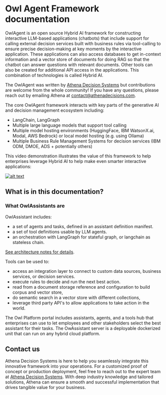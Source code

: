 # Owl Agent Framework documentation

OwlAgent is an open source Hybrid AI framework for constructing interactive LLM-based applications (chatbots) that include support for calling external decision services built with business rules via tool-calling to ensure precise decision-making at key moments by the interactive application.  These applications can also access databases to get in-context information and a vector store of documents for doing RAG so that the chatbot can answer questions with relevant documents.   Other tools can also be created for additional API access in the applications.   This combination of technologies is called Hybrid AI.

The OwlAgent was written by [Athena Decision Systems](http://www.athenadecisions.com/) but contributions are welcome from the whole community!   If you have any questions, please reach out by emailing Athena at [contact@athenadecisions.com](mailto:contact@athenadecisions.com).

The core OwlAgent framework interacts with key parts of the generative AI and decision management ecosystem including:

* LangChain, LangGraph
* Multiple large language models that support tool calling
* Multiple model hosting environments (HuggingFace, IBM WatsonX.ai, Modal, AWS Bedrock) or local model hosting (e.g. using Ollama)
* Multiple Business Rule Management Systems for decision services (IBM ODM, DMOE, ADS + potentially others)

This video demonstration illustrates the value of this framework to help enterprises leverage Hybrid AI to help make even smarter interactive applications:

[![alt text](https://img.youtube.com/vi/fGEU_obHM5M/0.jpg)](https://www.youtube.com/watch?v=fGEU_obHM5M)

## What is in this documentation?

### What OwlAssistants are

OwlAssistant includes: 

* a set of agents and tasks, defined in an assistant definition manifest.
* a set of tool definitions usable by LLM agents.
* an orchestration with LangGraph for stateful graph, or langchain as stateless chain.

[See architecture notes for details](arch.md).


Tools can be used to:

* access an integration layer to connect to custom data sources, business services, or decision services.
* execute rules to decide and run the next best action.
* read from a document storage reference and configuration to build corpus and vector store, 
* do semantic search in a vector store with different collections,
* leverage third party API's to allow applications to take action in the world.

The Owl Platform portal includes assistants, agents, and a tools hub that enterprises can use to let employees and other stakeholders select the best assistant for their tasks. The OwAssistant server is a deployable dockerized unit that can run on any hybrid cloud platform.

## Contact us

Athena Decision Systems is here to help you seamlessly integrate this innovative framework into your operations. For a customized proof of concept or production deployment, feel free to reach out to the expert team at [Athena Decision Systems](https://athenadecisions.com/contact-us). With deep industry knowledge and tailored solutions, Athena can ensure a smooth and successful implementation that drives tangible value for your business.
